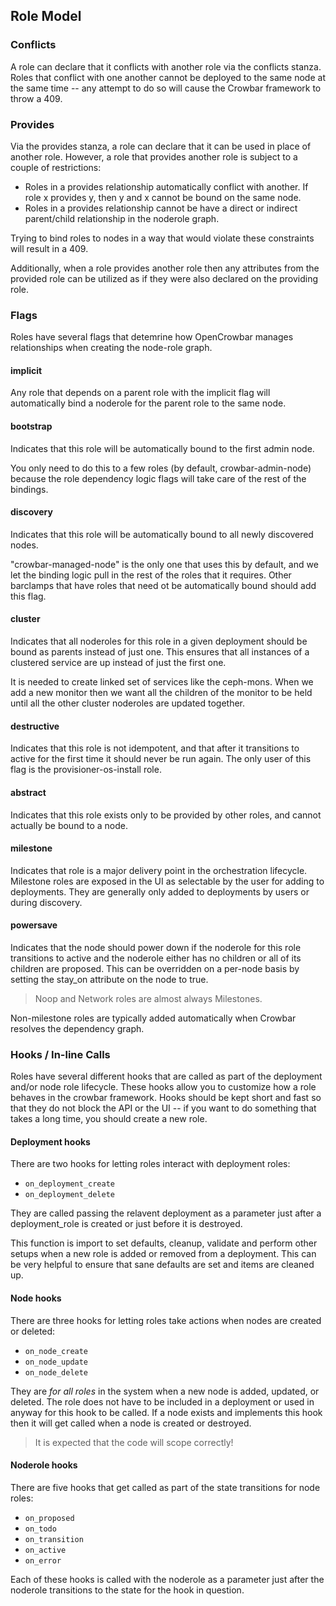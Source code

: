 ## Role Model

### Conflicts

A role can declare that it conflicts with another role via the
conflicts stanza.  Roles that conflict with one another cannot be
deployed to the same node at the same time -- any attempt to do so
will cause the Crowbar framework to throw a 409.

### Provides

Via the provides stanza, a role can declare that it can be used in
place of another role.  However, a role that provides another role is
subject to a couple of restrictions:

* Roles in a provides relationship automatically conflict with
  another.  If role x provides y, then y and x cannot be bound on the
  same node.
* Roles in a provides relationship cannot be have a direct or indirect
parent/child relationship in the noderole graph.

Trying to bind roles to nodes in a way that would violate these
constraints will result in a 409.

Additionally, when a role provides another role then any attributes
from the provided role can be utilized as if they were also declared
on the providing role.

### Flags

Roles have several flags that detemrine how OpenCrowbar manages
relationships when creating the node-role graph.

#### implicit

Any role that depends on a parent role with the implicit flag will
automatically bind a noderole for the parent role to the same node.

#### bootstrap

Indicates that this role will be automatically bound to the first admin node.

You only need to do this to a few roles (by default, crowbar-admin-node)
because the role dependency logic flags will take care of the rest of
the bindings.

#### discovery

Indicates that this role will be automatically bound to all newly
discovered nodes.

"crowbar-managed-node" is the only one that uses this by default, and
we let the binding logic pull in the rest of the roles that it
requires.  Other barclamps that have roles that need ot be
automatically bound should add this flag.

#### cluster

Indicates that all noderoles for this role in a given deployment should be
bound as parents instead of just one.  This ensures that all instances of
a clustered service are up instead of just the first one.

It is needed to create linked set of services like the ceph-mons.
When we add a new monitor then we want all the children of the monitor
to be held until all the other cluster noderoles are updated together.

#### destructive

Indicates that this role is not idempotent, and that after it
transitions to active for the first time it should never be run
again. The only user of this flag is the provisioner-os-install role.

#### abstract

Indicates that this role exists only to be provided by other roles,
and cannot actually be bound to a node.

#### milestone

Indicates that role is a major delivery point in the orchestration 
lifecycle.  Milestone roles are exposed in the UI as selectable by
the user for adding to deployments.  They are generally only added
to deployments by users or during discovery.

#### powersave

Indicates that the node should power down if the noderole for this role
transitions to active and the noderole either has no children or all of
its children are proposed. This can be overridden on a per-node basis by
setting the stay_on attribute on the node to true.

> Noop and Network roles are almost always Milestones.

Non-milestone roles are typically added automatically when Crowbar 
resolves the dependency graph.

### Hooks / In-line Calls

Roles have several different hooks that are called as part of the
deployment and/or node role lifecycle.  These hooks allow you to
customize how a role behaves in the crowbar framework.  Hooks should
be kept short and fast so that they do not block the API or the UI --
if you want to do something that takes a long time, you should create
a new role.

#### Deployment hooks

There are two hooks for letting roles interact with deployment roles:

* `on_deployment_create`
* `on_deployment_delete`

They are called passing the relavent deployment as a parameter just after a
deployment_role is created or just before it is destroyed.

This function is import to set defaults, cleanup, validate and perform
other setups when a new role is added or removed from a deployment.
This can be very helpful to ensure that sane defaults are set and
items are cleaned up.

#### Node hooks

There are three hooks for letting roles take actions when nodes are created or deleted:

* `on_node_create`
* `on_node_update`
* `on_node_delete`

They are _for all roles_ in the system when a new node is added,
updated, or deleted.  The role does not have to be included in a
deployment or used in anyway for this hook to be called.  If a node
exists and implements this hook then it will get called when a node is
created or destroyed.

> It is expected that the code will scope correctly!

#### Noderole hooks

There are five hooks that get called as part of the state transitions
for node roles:

* `on_proposed`
* `on_todo`
* `on_transition`
* `on_active`
* `on_error`

Each of these hooks is called with the noderole as a parameter just
after the noderole transitions to the state for the hook in question.
